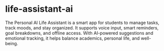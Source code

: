# life-assistant-ai
The Personal AI Life Assistant is a smart app for students to manage tasks, track moods, and stay organized. It supports voice input, smart reminders, goal breakdowns, and offline access. With AI-powered suggestions and emotional tracking, it helps balance academics, personal life, and well-being.
